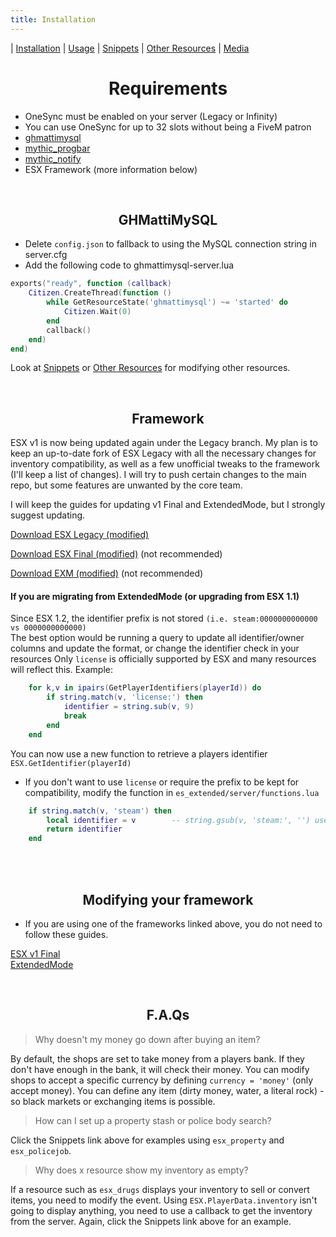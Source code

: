 ```yaml
---
title: Installation
---
```


| [Installation](index) | [Usage](usage) | [Snippets](snippets) | [Other Resources](resources) | [Media](media)


<h1 align='center'>Requirements</h1> 


* OneSync must be enabled on your server (Legacy or Infinity)
* You can use OneSync for up to 32 slots without being a FiveM patron
* [ghmattimysql](https://github.com/GHMatti/ghmattimysql/releases)
* [mythic_progbar](https://github.com/thelindat/mythic_progbar)
* [mythic_notify](https://github.com/thelindat/mythic_notify)
* ESX Framework (more information below)


<br>
<h2 align='center'>GHMattiMySQL</h2>

* Delete `config.json` to fallback to using the MySQL connection string in server.cfg
* Add the following code to ghmattimysql-server.lua
```lua
exports("ready", function (callback)
	Citizen.CreateThread(function ()
		while GetResourceState('ghmattimysql') ~= 'started' do
			Citizen.Wait(0)
		end
		callback()
	end)
end)
```
Look at [Snippets](snippets) or [Other Resources](resources) for modifying other resources.  

<br>
<h2 align='center'>Framework</h2>

ESX v1 is now being updated again under the Legacy branch. My plan is to keep an up-to-date fork of ESX Legacy with all the necessary changes for inventory compatibility, as well as a few unofficial tweaks to the framework (I'll keep a list of changes). I will try to push certain changes to the main repo, but some features are unwanted by the core team.  

I will keep the guides for updating v1 Final and ExtendedMode, but I strongly suggest updating.  


[Download ESX Legacy (modified)](https://github.com/thelindat/es_extended)

[Download ESX Final (modified)](https://cdn.discordapp.com/attachments/816673612621938759/839690298493108234/es_extended.zip) (not recommended)

[Download EXM (modified)](https://github.com/thelindat/extendedmode) (not recommended)


#### If you are migrating from ExtendedMode (or upgrading from ESX 1.1)
Since ESX 1.2, the identifier prefix is not stored `(i.e. steam:0000000000000 vs 0000000000000)`  
The best option would be running a query to update all identifier/owner columns and update the format, or change the identifier check in your resources
Only `license` is officially supported by ESX and many resources will reflect this. Example:
```lua
	for k,v in ipairs(GetPlayerIdentifiers(playerId)) do
		if string.match(v, 'license:') then
			identifier = string.sub(v, 9)
			break
		end
	end
```
You can now use a new function to retrieve a players identifier `ESX.GetIdentifier(playerId)`  
* If you don't want to use `license` or require the prefix to be kept for compatibility, modify the function in `es_extended/server/functions.lua`
```lua
	if string.match(v, 'steam') then
		local identifier = v		-- string.gsub(v, 'steam:', '') use this to strip the prefix
		return identifier
	end
```


<br><br>
<h2 align='center'>Modifying your framework</h2>

* If you are using one of the frameworks linked above, you do not need to follow these guides.

[ESX v1 Final](esx)  
[ExtendedMode](exm)  


<br>

<h2 align='center'>F.A.Qs</h2>

> Why doesn't my money go down after buying an item?  

By default, the shops are set to take money from a players bank. If they don't have enough in the bank, it will check their money.
You can modify shops to accept a specific currency by defining `currency = 'money'` (only accept money).
You can define any item (dirty money, water, a literal rock) - so black markets or exchanging items is possible.


> How can I set up a property stash or police body search?  

Click the Snippets link above for examples using `esx_property` and `esx_policejob`.


> Why does x resource show my inventory as empty?  

If a resource such as `esx_drugs` displays your inventory to sell or convert items, you need to modify the event.
Using `ESX.PlayerData.inventory` isn't going to display anything, you need to use a callback to get the inventory from the server.
Again, click the Snippets link above for an example.
